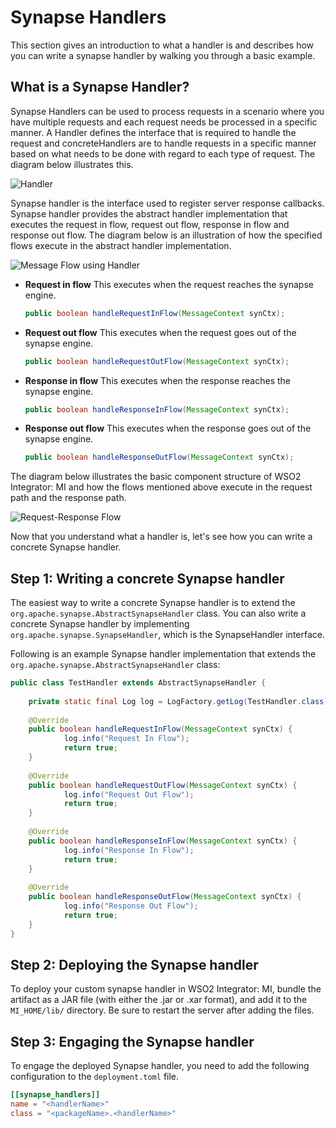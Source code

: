 # Synapse Handlers

This section gives an introduction to what a handler is and describes how you can write a synapse handler by walking you through a basic example.

## What is a Synapse Handler?

Synapse Handlers can be used to process requests in a scenario where you have multiple requests and each request needs be processed in a specific manner. A Handler defines the interface that is required to handle the request and concreteHandlers are to handle requests in a specific manner based on what needs to be done with regard to each type of request. The diagram below illustrates this.

![Handler]({{base_path}}/assets/img/integrate/synapse_handlers/handler.png)

Synapse handler is the interface used to register server response callbacks. Synapse handler provides the abstract handler implementation
that executes the request in flow, request out flow, response in flow and response out flow. The diagram below is an illustration of how the specified flows execute in the abstract handler implementation.

![Message Flow using Handler]({{base_path}}/assets/img/integrate/synapse_handlers/inflow_outflow.png)

-   **Request in flow**
    This executes when the request reaches the synapse engine.

    ```java
    public boolean handleRequestInFlow(MessageContext synCtx);
    ```

-   **Request out flow**
    This executes when the request goes out of the synapse engine.
    ```java
    public boolean handleRequestOutFlow(MessageContext synCtx);
    ```

-   **Response in flow**
    This executes when the response reaches the synapse engine.
    ```java
    public boolean handleResponseInFlow(MessageContext synCtx);
    ```

-   **Response out flow**
    This executes when the response goes out of the synapse engine.

    ```java
    public boolean handleResponseOutFlow(MessageContext synCtx);
    ```

The diagram below illustrates the basic component structure of WSO2 Integrator: MI and how the flows mentioned above execute in the request path and the response path.

![Request-Response Flow]({{base_path}}/assets/img/integrate/synapse_handlers/esb-with-request-response-flow.png)

Now that you understand what a handler is, let's see how you can write a concrete Synapse handler.

## Step 1: Writing a concrete Synapse handler

The easiest way to write a concrete Synapse handler is to extend the `org.apache.synapse.AbstractSynapseHandler` class. You can also write a concrete Synapse handler by implementing `org.apache.synapse.SynapseHandler`, which is the SynapseHandler interface.

Following is an example Synapse handler implementation that extends the `org.apache.synapse.AbstractSynapseHandler` class:

```java
public class TestHandler extends AbstractSynapseHandler {
    
    private static final Log log = LogFactory.getLog(TestHandler.class);
    
    @Override
    public boolean handleRequestInFlow(MessageContext synCtx) {
            log.info("Request In Flow");
            return true;
    }
    
    @Override
    public boolean handleRequestOutFlow(MessageContext synCtx) {
            log.info("Request Out Flow");
            return true;
    }
    
    @Override
    public boolean handleResponseInFlow(MessageContext synCtx) {
            log.info("Response In Flow");
            return true;
    }
    
    @Override
    public boolean handleResponseOutFlow(MessageContext synCtx) {
            log.info("Response Out Flow");
            return true;
    }
}
```

## Step 2: Deploying the Synapse handler

To deploy your custom synapse handler in WSO2 Integrator: MI, bundle the artifact as a JAR file (with either the .jar or .xar format), and add it to the `MI_HOME/lib/` directory. Be sure to restart the server after adding the files.

## Step 3: Engaging the Synapse handler

To engage the deployed Synapse handler, you need to add the following configuration to the `deployment.toml` file.

```toml
[[synapse_handlers]]
name = "<handlerName>"
class = "<packageName>.<handlerName>"
```
